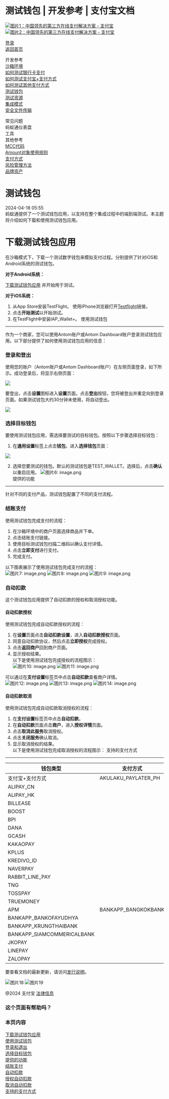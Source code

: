 测试钱包 | 开发参考 | 支付宝文档
==================

[![图片1：中国领先的第三方在线支付解决方案 - 支付宝](https://ac.alipay.com/storage/2024/3/26/d66c43c0-440d-4c97-9976-f2028a2c8c5e.svg)](/docs/) [![图片2：中国领先的第三方在线支付解决方案 - 支付宝](https://ac.alipay.com/storage/2024/3/26/a48bd336-aea0-4f16-bf83-616eacbb4434.svg)](/docs/)

[登录](https://global.alipay.com/ilogin/account_login.htm?goto=https%3A%2F%2Fglobal.alipay.com%2Fdocs%2Fac%2Fref%2Ftestwallet)  
[返回首页](../../)  

开发参考  
[沙箱环境](/docs/ac/ref/sandbox)  
[如何测试银行卡支付](/docs/ac/ref/card)  
[如何测试支付宝+支付方式](/docs/ac/ref/wallet)  
[如何测试其他支付方式](/docs/ac/ref/other)  
[测试钱包](/docs/ac/ref/testwallet)  
[测试资源](/docs/ac/ref/test_resource)  
[集成模式](/docs/ac/ref/oy9921)  
[安全文件传输](/docs/ac/ref/xgcpey)  

常见问题  
蚂蚁通仪表盘  
工具  
其他参考  
[MCC代码](/docs/ac/ref/mcccodes)  
[Amount对象使用规则](/docs/ac/ref/cc)  
[支付方式](/docs/ac/ref/payment_method)  
[风险管理方法](/docs/ac/ref/risk_methods)  
[品牌资产](/docs/ac/ref/brandasset)  

测试钱包
==========

2024-04-18 05:55  
蚂蚁通提供了一个测试钱包应用，以支持在整个集成过程中的端到端测试。本主题将介绍如何下载和使用测试钱包应用。

下载测试钱包应用
============================

在沙箱模式下，下载一个测试数字钱包来模拟支付过程。分别提供了针对iOS和Android系统的测试钱包。

**对于Android系统：**

[下载测试钱包应用](https://mdn.alipayobjects.com/portal_1iloqt/afts/file/A*Fw2yT4DEr3QAAAAAAAAAAAAAAQAAAQ) 并开始用于测试。

**对于iOS系统：**

1.  从App Store安装TestFlight。
使用iPhone浏览器打开[Testflight](https://testflight.apple.com/join/eFAxdeIz)链接。
2. 点击**开始测试**以开始测试。
3. 在TestFlight中安装IAP\_Wallet+。
使用测试钱包
------------

作为一个商家，您可以使用Antom账户或Antom Dashboard账户登录测试钱包应用。以下部分提供了如何使用测试钱包应用的信息：

### 登录和登出

使用您的账户（Antom账户或Antom Dashboard账户）在左侧页面登录，如下所示。成功登录后，将显示右侧页面：

![](https://idocs-assets.marmot-cloud.com/storage/idocs87c36dc8dac653c1/1710230248667-539ab7be-b830-421f-9e2f-071b1e4c00ab.png)

要登出，点击**设置**图标进入**设置**页面。点击**登出**按钮，您将被登出并重定向到登录页面。如果测试钱包大约30分钟未使用，将自动登出。

![](https://idocs-assets.marmot-cloud.com/storage/idocs87c36dc8dac653c1/1710486045856-c3a00972-f335-4d3c-9a57-f880d37e4d98.png)

### 选择目标钱包

要使用测试钱包应用，需选择要测试的目标钱包。按照以下步骤选择目标钱包：

1. 在**通用设置**标签上点击**钱包**，进入**选择钱包**页面：

![](https://idocs-assets.marmot-cloud.com/storage/idocs87c36dc8dac653c1/1710231746255-2b367efb-853f-486d-a04d-a60b4ed1acbe.png)

2. 选择您要测试的钱包。默认的测试钱包是TEST\_WALLET。选择后，点击**确认**以重启应用。
![图片6: image.png](https://idocs-assets.marmot-cloud.com/storage/idocs87c36dc8dac653c1/1710231753094-322a8486-4e63-4690-ae7d-3836d476da5a.png)  
提供的功能
----------------

针对不同的支付产品，测试钱包配置了不同的支付流程。
### 结账支付  
使用测试钱包完成支付的流程：  
1. 在沙箱环境中的商户页面选择商品并下单。
2. 点击结账支付链接。
3. 使用目标测试钱包扫描二维码以确认支付详情。
4. 点击**立即支付**进行支付。
5. 完成支付。  

以下图表展示了使用测试钱包完成支付的流程：  
![图片7: image.png](https://idocs-assets.marmot-cloud.com/storage/idocs87c36dc8dac653c1/1710231260186-8d522bf5-0864-4181-8263-d198690ea294.png) ![图片8: image.png](https://idocs-assets.marmot-cloud.com/storage/idocs87c36dc8dac653c1/1710231270735-876be9fc-5b37-4a09-87c2-b146a7718888.png) ![图片9: image.png](https://idocs-assets.marmot-cloud.com/storage/idocs87c36dc8dac653c1/1710231283218-63c4e074-8078-4409-a9a1-3503c7c46cac.png)
### 自动扣款  
这个测试钱包应用提供了自动扣款的授权和取消授权功能。  

#### 自动扣款授权  
使用测试钱包完成自动扣款授权的流程：  
1. 在**设置**页面点击**自动扣款设置**，进入**自动扣款授权**页面。
2. 同意自动扣款协议，然后点击**立即授权**完成授权。
3. 点击**返回商户**回到商户页面。
4. 显示授权结果。  
以下是使用测试钱包完成授权的流程图示：  
![图片10: image.png](https://idocs-assets.marmot-cloud.com/storage/idocs87c36dc8dac653c1/1655997787774-be50cc28-cf78-483c-aa00-5700b7bf4be7.png) ![图片11: image.png](https://idocs-assets.marmot-cloud.com/storage/idocs87c36dc8dac653c1/1655997797928-ace92074-a547-4590-b718-06b8481fd08c.png)  

可以通过在**支付设置**标签页中点击**自动扣款**查看商户详情。  
![图片12: image.png](https://idocs-assets.marmot-cloud.com/storage/idocs87c36dc8dac653c1/1655997804874-d856d579-df13-484e-83e6-d590aded1f2a.png) ![图片13: image.png](https://idocs-assets.marmot-cloud.com/storage/idocs87c36dc8dac653c1/1655997810433-ed313314-0020-4b2f-a3f7-caad550fb128.png) ![图片14: image.png](https://idocs-assets.marmot-cloud.com/storage/idocs87c36dc8dac653c1/1655997862404-3860f89c-c849-45fa-9bd9-c4c0ff476aa8.png)  

#### 自动扣款取消  
使用测试钱包完成自动扣款取消授权的流程：  
1. 在**支付设置**标签页中点击**自动扣款**。
2. 在**自动扣款**页面点击**商户**，进入**授权详情**页面。
3. 点击**取消此服务**取消授权。
4. 点击**关闭服务**确认取消。
5. 显示取消授权的结果。  
以下是使用测试钱包完成取消授权的流程图示：
支持的支付方式
----------------

| **钱包类型** | **支付方式** |
| --- | --- |
| 支付宝+支付方式 | AKULAKU\_PAYLATER\_PH |
| ALIPAY\_CN |
| ALIPAY\_HK |
| BILLEASE |
| BOOST |
| BPI |
| DANA |
| GCASH |
| KAKAOPAY |
| KPLUS |
| KREDIVO\_ID |
| NAVERPAY |
| RABBIT\_LINE\_PAY |
| TNG |
| TOSSPAY |
| TRUEMONEY |
| APM | BANKAPP\_BANGKOKBANK |
| BANKAPP\_BANKOFAYUDHYA |
| BANKAPP\_KRUNGTHAIBANK |
| BANKAPP\_SIAMCOMMERICALBANK |
| JKOPAY |
| LINEPAY |
| ZALOPAY |

要查看文档的最新更新，请访问[发行说明](https://global.alipay.com/docs/releasenotes)。

![图片18](https://ac.alipay.com/storage/2021/5/20/19b2c126-9442-4f16-8f20-e539b1db482a.png) ![图片19](https://ac.alipay.com/storage/2021/5/20/e9f3f154-dbf0-455f-89f0-b3d4e0c14481.png)

@2024 支付宝 [法律信息](https://global.alipay.com/docs/ac/platform/membership)

### 这个页面有帮助吗？

### 本页内容

[下载测试钱包应用](#VMtOR "下载测试钱包应用")  
[使用测试钱包](#b0IMZ "使用测试钱包")  
[登录和退出](#QXkv0 "登录和退出")  
[选择目标钱包](#OAoPl "选择目标钱包")  
[提供的功能](#riI1b "提供的功能")  
[结账支付](#oqIU6 "结账支付")  
[自动扣款](#yROv5 "自动扣款")  
[授权自动扣款](#zW87M "授权自动扣款")  
[取消自动扣款](#OPvVW "取消自动扣款")  
[支持的支付方式](#R7VtY "支持的支付方式")